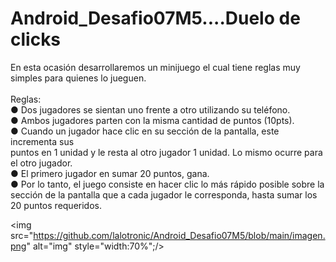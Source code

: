 # Android_Desafio07M5....Duelo de clicks

En esta ocasión desarrollaremos un minijuego el cual tiene reglas muy simples para quienes
lo jueguen.<br><br>
Reglas:<br>
● Dos jugadores se sientan uno frente a otro utilizando su teléfono.<br>
● Ambos jugadores parten con la misma cantidad de puntos (10pts).<br>
● Cuando un jugador hace clic en su sección de la pantalla, este incrementa sus<br>
puntos en 1 unidad y le resta al otro jugador 1 unidad. Lo mismo ocurre para el otro
jugador.<br>
● El primero jugador en sumar 20 puntos, gana.<br>
● Por lo tanto, el juego consiste en hacer clic lo más rápido posible sobre la sección de
la pantalla que a cada jugador le corresponda, hasta sumar los 20 puntos requeridos.<br>

<img src="https://github.com/lalotronic/Android_Desafio07M5/blob/main/imagen.png" alt="img" style="width:70%";/>


